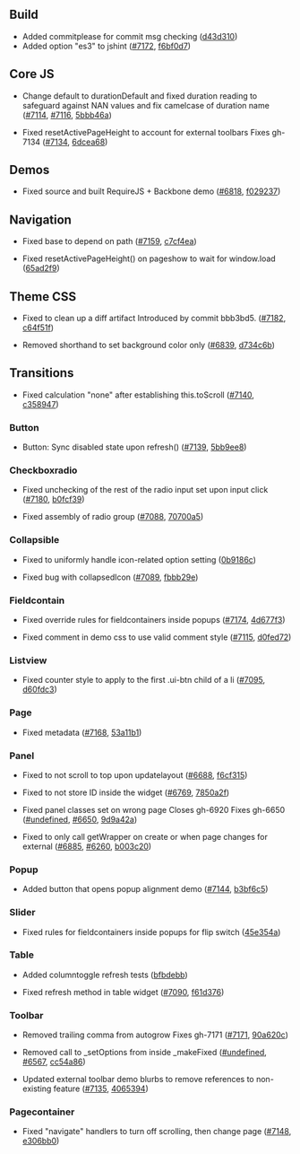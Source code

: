 <script>{
	"title": "jQuery Mobile 1.4.2 Changelog"
}</script>
## Build

* Added commitplease for commit msg checking  ([d43d310](http://github.com/jquery/jquery-mobile/commit/d43d3104ca897d7311bc29006d8c1ca7b05f5076))
* Added option "es3" to jshint ([#7172](http://github.com/jquery/jquery-mobile/issues/7172), [f6bf0d7](http://github.com/jquery/jquery-mobile/commit/f6bf0d7bac83dfb98564c1dd0eb2d9388a5b78ef))

## Core JS

* Change default to durationDefault and fixed duration reading to safeguard against NAN values and fix camelcase of duration name ([#7114](http://github.com/jquery/jquery-mobile/issues/7114), [#7116](http://github.com/jquery/jquery-mobile/issues/7116), [5bbb46a](http://github.com/jquery/jquery-mobile/commit/5bbb46a4fc2f1c81095052a9b11c57aeee5075e5))

* Fixed resetActivePageHeight to account for external toolbars Fixes gh-7134  ([#7134](http://github.com/jquery/jquery-mobile/issues/7134), [6dcea68](http://github.com/jquery/jquery-mobile/commit/6dcea68a4ac1c9133f6a06814870236ed199b5f2))

## Demos

* Fixed source and built RequireJS + Backbone demo ([#6818](http://github.com/jquery/jquery-mobile/issues/6818), [f029237](http://github.com/jquery/jquery-mobile/commit/f029237274a1aef86cdb9d1fcf30a8034bce0f07))

## Navigation

* Fixed base to depend on path ([#7159](http://github.com/jquery/jquery-mobile/issues/7159), [c7cf4ea](http://github.com/jquery/jquery-mobile/commit/c7cf4ea102553f2e500c85a4e016d4906f3bdcf6))

* Fixed resetActivePageHeight() on pageshow to wait for window.load ([65ad2f9](http://github.com/jquery/jquery-mobile/commit/65ad2f9305b2ea2ccfb2a73acb5886c26761efdf))

## Theme CSS

* Fixed to clean up a diff artifact Introduced by commit bbb3bd5. ([#7182](http://github.com/jquery/jquery-mobile/issues/7182), [c64f51f](http://github.com/jquery/jquery-mobile/commit/c64f51fcace5dc155c8d2bde09356b36e1fc0679))

* Removed shorthand to set background color only ([#6839](http://github.com/jquery/jquery-mobile/issues/6839), [d734c6b](http://github.com/jquery/jquery-mobile/commit/d734c6bbd78710996756541a8080d8ad02944d0c))

## Transitions

* Fixed calculation "none" after establishing this.toScroll ([#7140](http://github.com/jquery/jquery-mobile/issues/7140), [c358947](http://github.com/jquery/jquery-mobile/commit/c358947354c968e02dd0670b4003675308ed07c2))

### Button

* Button: Sync disabled state upon refresh() ([#7139](http://github.com/jquery/jquery-mobile/issues/7139), [5bb9ee8](http://github.com/jquery/jquery-mobile/commit/5bb9ee8cf60fdc6a48da038de2df87dc9313bca7))

### Checkboxradio

* Fixed unchecking of the rest of the radio input set upon input click ([#7180](http://github.com/jquery/jquery-mobile/issues/7180), [b0fcf39](http://github.com/jquery/jquery-mobile/commit/b0fcf39ac083659d940d8f7741c296d96d4e64ab))

* Fixed assembly of radio group ([#7088](http://github.com/jquery/jquery-mobile/issues/7088), [70700a5](http://github.com/jquery/jquery-mobile/commit/70700a59114584198eaf76e7b6525e966a3442b3))

### Collapsible

* Fixed to uniformly handle icon-related option setting ([0b9186c](http://github.com/jquery/jquery-mobile/commit/0b9186c820f93abdb9c590aa91ce07af18d05cf5))

* Fixed bug with collapsedIcon ([#7089](http://github.com/jquery/jquery-mobile/issues/7089), [fbbb29e](http://github.com/jquery/jquery-mobile/commit/fbbb29e465d221b61cecef9c41aa74ec3e37df02))

### Fieldcontain

* Fixed override rules for fieldcontainers inside popups ([#7174](http://github.com/jquery/jquery-mobile/issues/7174), [4d677f3](http://github.com/jquery/jquery-mobile/commit/4d677f3ac1d23d7a73d8cb147e9dd7f078de2dc6))

* Fixed comment in demo css to use valid comment style ([#7115](http://github.com/jquery/jquery-mobile/issues/7115), [d0fed72](http://github.com/jquery/jquery-mobile/commit/d0fed72e21686ac2a344495825622d3f1f14176c))

### Listview

* Fixed counter style to apply to the first .ui-btn child of a li ([#7095](http://github.com/jquery/jquery-mobile/issues/7095), [d60fdc3](http://github.com/jquery/jquery-mobile/commit/d60fdc3fae5b155e08c704242dd8e543d6db7aa4))

### Page

* Fixed metadata ([#7168](http://github.com/jquery/jquery-mobile/issues/7168), [53a11b1](http://github.com/jquery/jquery-mobile/commit/53a11b1e31ac28e4187707778449166334f76f94))

### Panel

* Fixed to not scroll to top upon updatelayout ([#6688](http://github.com/jquery/jquery-mobile/issues/6688), [f6cf315](http://github.com/jquery/jquery-mobile/commit/f6cf315b259b555d63c45a6668936ad82166eb7f))

* Fixed to not store ID inside the widget ([#6769](http://github.com/jquery/jquery-mobile/issues/6769), [7850a2f](http://github.com/jquery/jquery-mobile/commit/7850a2f1cb405a068e055d5143fb4208bb917413))

* Fixed panel classes set on wrong page Closes gh-6920 Fixes gh-6650  ([#undefined](http://github.com/jquery/jquery-mobile/issues/undefined), [#6650](http://github.com/jquery/jquery-mobile/issues/6650), [9d9a42a](http://github.com/jquery/jquery-mobile/commit/9d9a42a27d0c693e8b5569c3a10d771916af5045))

* Fixed to only call getWrapper on create or when page changes for external ([#6885](http://github.com/jquery/jquery-mobile/issues/6885), [#6260](http://github.com/jquery/jquery-mobile/issues/6260), [b003c20](http://github.com/jquery/jquery-mobile/commit/b003c20f732905725d8354b81ad2b622498b232e))

### Popup

* Added button that opens popup alignment demo ([#7144](http://github.com/jquery/jquery-mobile/issues/7144), [b3bf6c5](http://github.com/jquery/jquery-mobile/commit/b3bf6c58ea6a04db4e6fded522ab98e6bbc4c502))

### Slider

* Fixed rules for fieldcontainers inside popups for flip switch  ([45e354a](http://github.com/jquery/jquery-mobile/commit/45e354a4c87243a88e4862ead547cadc122a0744))

### Table

* Added columntoggle refresh tests ([bfbdebb](http://github.com/jquery/jquery-mobile/commit/bfbdebb7ae59bb22e0948f54718d444fc10b85b2))

* Fixed refresh method in table widget ([#7090](http://github.com/jquery/jquery-mobile/issues/7090), [f61d376](http://github.com/jquery/jquery-mobile/commit/f61d376398ba81f7f7fa3d6f84cb9812ebfc255a))

### Toolbar

* Removed trailing comma from autogrow Fixes gh-7171  ([#7171](http://github.com/jquery/jquery-mobile/issues/7171), [90a620c](http://github.com/jquery/jquery-mobile/commit/90a620cf453dce204c185bcdc573c64db2d0b17f))

* Removed call to _setOptions from inside _makeFixed ([#undefined](http://github.com/jquery/jquery-mobile/issues/undefined), [#6567](http://github.com/jquery/jquery-mobile/issues/6567), [cc54a86](http://github.com/jquery/jquery-mobile/commit/cc54a86f41454bf481efb96cf40961db0e9af534))

* Updated external toolbar demo blurbs to remove references to non-existing feature ([#7135](http://github.com/jquery/jquery-mobile/issues/7135), [4065394](http://github.com/jquery/jquery-mobile/commit/40653946937a231c6d53a40b9bd0365fd9d1b0fa))

### Pagecontainer

* Fixed "navigate" handlers to turn off scrolling, then change page ([#7148](http://github.com/jquery/jquery-mobile/issues/7148), [e306bb0](http://github.com/jquery/jquery-mobile/commit/e306bb05ac07970da5239c67c6626ea57ce90e2c))
